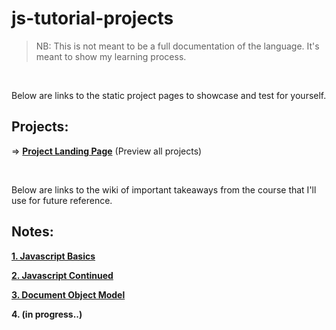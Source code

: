 # js-tutorial-projects

>NB: This is not meant to be a full documentation of the language. It's meant to show my learning process.

<br>

Below are links to the static project pages to showcase and test for yourself.

## Projects:

=> [**Project Landing Page**](https://yenszaf.github.io/js-tutorial-projects/ "Projects") (Preview all projects)

<br>

Below are links to the wiki of important takeaways from the course that I'll use for future reference.

## Notes:

[**1. Javascript Basics**](https://github.com/YensZAF/js-tutorial-projects/wiki/Javascript-Basics "Javascript Basics")

[**2. Javascript Continued**](https://github.com/YensZAF/js-tutorial-projects/wiki/Javascript-Continued "Javascript Continued")

[**3. Document Object Model**](https://github.com/YensZAF/js-tutorial-projects/wiki/Document-Object-Model "The DOM")

**4. (in progress..)**
